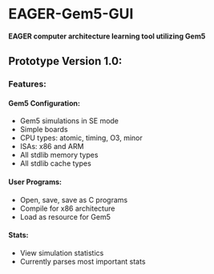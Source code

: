 # EAGER-Gem5-GUI
**EAGER computer architecture learning tool utilizing Gem5**

## Prototype Version 1.0:

### Features:

#### Gem5 Configuration:
  - Gem5 simulations in SE mode
  - Simple boards
  - CPU types: atomic, timing, O3, minor
  - ISAs: x86 and ARM
  - All stdlib memory types
  - All stdlib cache types

#### User Programs:
  - Open, save, save as C programs
  - Compile for x86 architecture
  - Load as resource for Gem5

#### Stats:
  - View simulation statistics
  - Currently parses most important stats